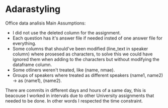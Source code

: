 # Adarastyling
Office data analisis 
Main Assumptions:
- I did not use the deleted column for the assignment.
- Each question has it's answer file if needed insted of one answer file for everything.
- Some columns that should've been modified (line_text in speaker column) where prosesed as characters, to solve this we could have ignored them when adding to the characters but without modifying the dataframe column.
- Some otliners weren't treated, like (name, nmae).
- Groups of speakers where treated as different speakers (name1, name2) -> as (name1), (name2).  <br>

There are commits in different days and hours of a same day, this is beacouse I worked in intervals due to other University assignments that needed to be done.
In other words I respected the time constraint.
